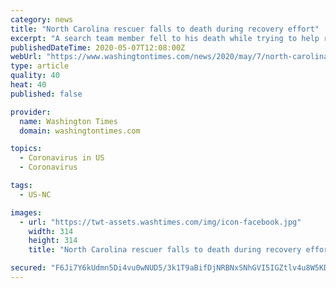 ```yaml
---
category: news
title: "North Carolina rescuer falls to death during recovery effort"
excerpt: "A search team member fell to his death while trying to help recover a body at the base of a North Carolina waterfall, according to emergency management officials."
publishedDateTime: 2020-05-07T12:08:00Z
webUrl: "https://www.washingtontimes.com/news/2020/may/7/north-carolina-rescuer-falls-to-death-during-recov/"
type: article
quality: 40
heat: 40
published: false

provider:
  name: Washington Times
  domain: washingtontimes.com

topics:
  - Coronavirus in US
  - Coronavirus

tags:
  - US-NC

images:
  - url: "https://twt-assets.washtimes.com/img/icon-facebook.jpg"
    width: 314
    height: 314
    title: "North Carolina rescuer falls to death during recovery effort"

secured: "F6Ji7Y6kUdmn5Di4vu0wNUD5/3k1T9aBifDjNRBNxSNhGVI5IGZtlv4u8W5KDxvD2GSgr6/LWGIydeJ3KjMHb4xfjtXkyEOCVYEZEhikfF3NuYeZ4klg7JpBbwLlpJUCn+8YcCiiTRi26mo9fKEs4xuTOK/NJda8t8v0a0mmSHAZS+7v2+bSktlS6h5jbc0PHlfmnG8Knqk50sevT7oDNmxxA+16kOq7xi0Wz3D+e+E8Y8bb1Qp26AmkPPfA9MvU2sWv8pt2JFgD8BIHnLD2hSRLXL1ibxOgAxCzKw9OTU2Dn9+VKh+Pm20wDJ6uvQwN;aBQ6nQafFzHF+V3fpcBe6w=="
---
```


